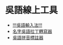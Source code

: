 # 吳語線上工具

- [!!!吳語輸入法!!!](https://nguphing.estela.moe)
- [名字吳語拉丁轉寫器](https://dinishing.github.io/name-transliterator/)
- [吳語拼音標註器](https://dinishing.github.io/nguphing-marker/)
